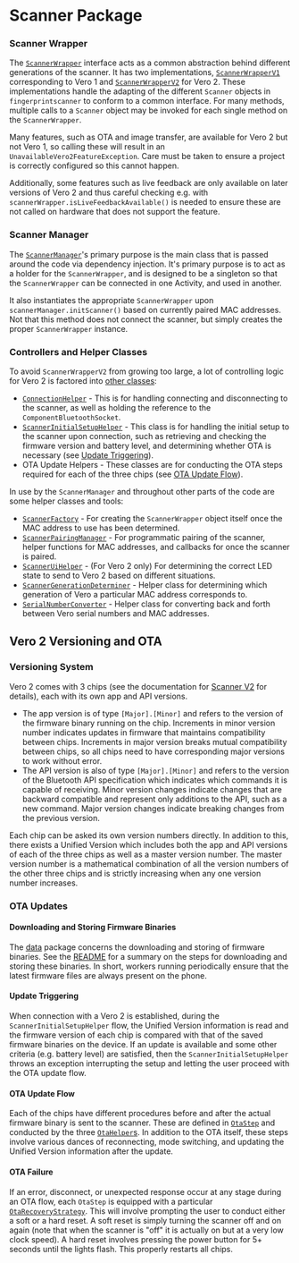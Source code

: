 # Scanner Package

### Scanner Wrapper

The [`ScannerWrapper`](wrapper/ScannerWrapper.kt) interface acts as a
common abstraction behind different generations of the scanner. It has
two implementations, [`ScannerWrapperV1`](wrapper/ScannerWrapperV1.kt)
corresponding to Vero 1 and
[`ScannerWrapperV2`](wrapper/ScannerWrapperV2.kt) for Vero 2. These
implementations handle the adapting of the different `Scanner` objects
in `fingerprintscanner` to conform to a common interface. For many
methods, multiple calls to a `Scanner` object may be invoked for each
single method on the `ScannerWrapper`.

Many features, such as OTA and image transfer, are available for Vero 2
but not Vero 1, so calling these will result in an
`UnavailableVero2FeatureException`. Care must be taken to ensure a
project is correctly configured so this cannot happen.

Additionally, some features such as live feedback are only available on
later versions of Vero 2 and thus careful checking e.g. with
`scannerWrapper.isLiveFeedbackAvailable()` is needed to ensure these are
not called on hardware that does not support the feature.

### Scanner Manager

The [`ScannerManager`](ScannerManager.kt)'s primary purpose is the
main class that is passed around the code via dependency injection. It's
primary purpose is to act as a holder for the `ScannerWrapper`, and is
designed to be a singleton so that the `ScannerWrapper` can be connected
in one Activity, and used in another.

It also instantiates the appropriate `ScannerWrapper` upon
`scannerManager.initScanner()` based on currently paired MAC addresses.
Not that this method does not connect the scanner, but simply creates
the proper `ScannerWrapper` instance.

### Controllers and Helper Classes

To avoid `ScannerWrapperV2` from growing too large, a lot of controlling
logic for Vero 2 is factored into [other classes](v2/):

- [`ConnectionHelper`](helpers/ConnectionHelper.kt) - This is
  for handling connecting and disconnecting to the scanner, as well as
  holding the reference to the `ComponentBluetoothSocket`.
- [`ScannerInitialSetupHelper`](helpers/ScannerInitialSetupHelper.kt)
  \- This class is for handling the initial setup to the scanner upon
  connection, such as retrieving and checking the firmware version and
  battery level, and determining whether OTA is necessary (see
  [Update Triggering](#update-triggering)).
- OTA Update Helpers - These classes are for conducting the OTA steps
  required for each of the three chips (see
  [OTA Update Flow](#ota-update-flow)).

In use by the `ScannerManager` and throughout other parts of the code
are some helper classes and tools:

- [`ScannerFactory`](wrapper/ScannerFactory.kt) - For creating the
  `ScannerWrapper` object itself once the MAC address to use has been
  determined.
- [`ScannerPairingManager`](ScannerPairingManager.kt) - For
  programmatic pairing of the scanner, helper functions for MAC
  addresses, and callbacks for once the scanner is paired.
- [`ScannerUiHelper`](v2/tools/ScannerUiHelper.kt) - (For Vero 2 only) For
  determining the correct LED state to send to Vero 2 based on different
  situations.
- [`ScannerGenerationDeterminer`](tools/ScannerGenerationDeterminer.kt)
  \- Helper class for determining which generation of Vero a particular
  MAC address corresponds to.
- [`SerialNumberConverter`](tools/SerialNumberConverter.kt) - Helper
  class for converting back and forth between Vero serial numbers and
  MAC addresses.

## Vero 2 Versioning and OTA

### Versioning System

Vero 2 comes with 3 chips (see the documentation for [Scanner V2](v2/README.md) for details), each with its own app and API versions.

- The app version is of type `[Major].[Minor]` and refers to the version
  of the firmware binary running on the chip. Increments in minor
  version number indicates updates in firmware that maintains
  compatibility between chips. Increments in major version breaks mutual
  compatibility between chips, so all chips need to have corresponding
  major versions to work without error.
- The API version is also of type `[Major].[Minor]` and refers to the
  version of the Bluetooth API specification which indicates which
  commands it is capable of receiving. Minor version changes indicate
  changes that are backward compatible and represent only additions to
  the API, such as a new command. Major version changes indicate
  breaking changes from the previous version.

Each chip can be asked its own version numbers directly. In addition to
this, there exists a Unified Version which includes both the app and API
versions of each of the three chips as well as a master version number.
The master version number is a mathematical combination of all the
version numbers of the other three chips and is strictly increasing when
any one version number increases.

### OTA Updates

#### Downloading and Storing Firmware Binaries

The [data](./data) package concerns the downloading and storing of
firmware binaries. See the [README](data/README.md) for a summary on
the steps for downloading and storing these binaries. In short, workers
running periodically ensure that the latest firmware files are always
present on the phone.

#### Update Triggering

When connection with a Vero 2 is established, during the
`ScannerInitialSetupHelper` flow, the Unified Version information is
read and the firmware version of each chip is compared with that of the
saved firmware binaries on the device. If an update is available and
some other criteria (e.g. battery level) are satisfied, then the
`ScannerInitialSetupHelper` throws an exception interrupting the setup
and letting the user proceed with the OTA update flow.

#### OTA Update Flow

Each of the chips have different procedures before and after the actual
firmware binary is sent to the scanner. These are defined in
[`OtaStep`](domain/ota/OtaStep.kt) and conducted by the three
[`OtaHelper`s](v2/). In addition to the OTA itself, these
steps involve various dances of reconnecting, mode switching, and
updating the Unified Version information after the update.

#### OTA Failure

If an error, disconnect, or unexpected response occur at any stage
during an OTA flow, each `OtaStep` is equipped with a particular
[`OtaRecoveryStrategy`](domain/ota/OtaRecoveryStrategy.kt). This will
involve prompting the user to conduct either a soft or a hard reset. A
soft reset is simply turning the scanner off and on again (note that
when the scanner is "off" it is actually on but at a very low clock
speed). A hard reset involves pressing the power button for 5+ seconds
until the lights flash. This properly restarts all chips.
